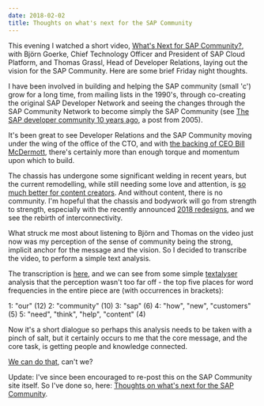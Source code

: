 ```yaml
---
date: 2018-02-02
title: Thoughts on what's next for the SAP Community
---
```


This evening I watched a short video, [What's Next for SAP Community?](https://www.youtube.com/watch?v=iZVoCV8ryF8), with Björn Goerke, Chief Technology Officer and President of SAP Cloud Platform, and Thomas Grassl, Head of Developer Relations, laying out the vision for the SAP Community. Here are some brief Friday night thoughts.

I have been involved in building and helping the SAP community (small 'c') grow for a long time, from mailing lists in the 1990's, through co-creating the original SAP Developer Network and seeing the changes through the SAP Community Network to become simply the SAP Community (see [The SAP developer community 10 years ago](https://blogs.sap.com/2005/07/04/the-sap-developer-community-10-years-ago/), a post from 2005).

It's been great to see Developer Relations and the SAP Community moving under the wing of the office of the CTO, and with [the backing of CEO Bill McDermott](https://blogs.sap.com/2018/01/16/the-future-of-sap-community/), there's certainly more than enough torque and momentum upon which to build.

The chassis has undergone some significant welding in recent years, but the current remodelling, while still needing some love and attention, is [so much better for content creators](/tweets/qmacro/status/950628022842994688/). And without content, there is no community. I'm hopeful that the chassis and bodywork will go from strength to strength, especially with the recently announced [2018 redesigns](https://blogs.sap.com/2018/01/26/sneak-peak-2018-sap-community-redesign/), and we see the rebirth of interconnectivity.

What struck me most about listening to Björn and Thomas on the video just now was my perception of the sense of community being the strong, implicit anchor for the message and the vision. So I decided to transcribe the video, to perform a simple text analysis. 

The transcription is [here](https://docs.google.com/document/d/1xYTh0EYSDNNCfHTcBDG3kpI_4-byPMA6Wfv_rtGz2Yk/edit?usp=sharing), and we can see from some simple [textalyser](http://textalyser.net) analysis that the perception wasn't too far off - the top five places for word frequencies in the entire piece are (with occurrences in brackets):

1: "our" (12)
2: "community" (10)
3: "sap" (6)
4: "how", "new", "customers" (5)
5: "need", "think", "help", "content" (4)

Now it's a short dialogue so perhaps this analysis needs to be taken with a pinch of salt, but it certainly occurs to me that the core message, and the core task, is getting people and knowledge connected. 

[We can do that](https://people.sap.com/dj.adams), can't we? 

Update: I've since been encouraged to re-post this on the SAP Community site itself. So I've done so, here: [Thoughts on what's next for the SAP Community](https://blogs.sap.com/2018/02/04/thoughts-on-whats-next-for-the-sap-community/). 